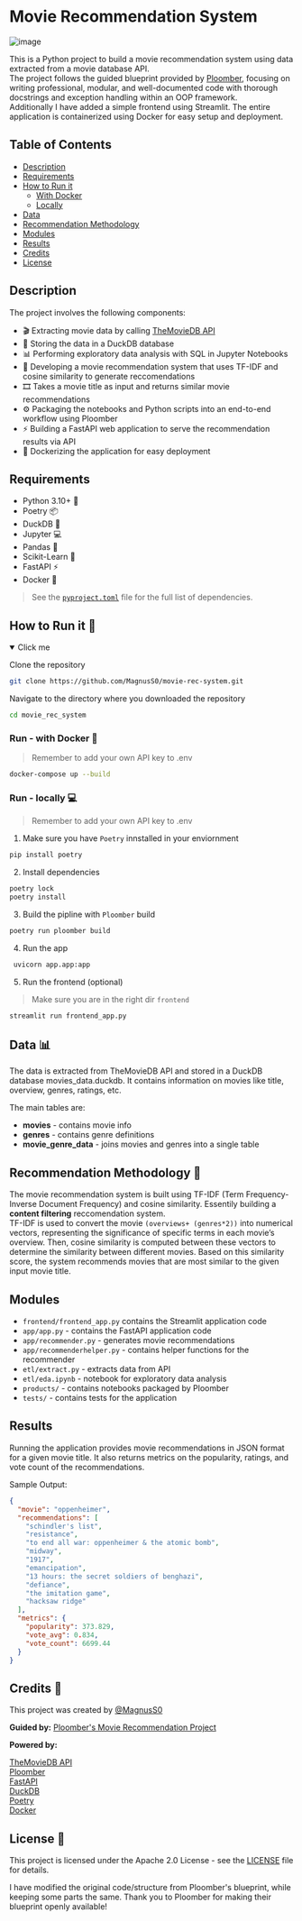 # Movie Recommendation System
![image](https://github.com/MagnusS0/movie-rec-system/assets/97634880/39e354c0-41cb-4318-a4e2-ab26b7a9bd86)


This is a Python project to build a movie recommendation system using data extracted from a movie database API. <br>
The project follows the guided blueprint provided by [Ploomber](https://github.com/ploomber/sql/tree/main), focusing on writing professional, modular, and well-documented code with thorough docstrings and exception handling within an OOP framework. <br>
Additionally I have added a simple frontend using Streamlit. The entire application is containerized using Docker for easy setup and deployment.

## Table of Contents

- [Description](#description)
- [Requirements](#requirements)
- [How to Run it](#how-to-run-it-)
    - [With Docker](#run---with-docker-)
    - [Locally](#run---locally-)
- [Data](#data-)
- [Recommendation Methodology](#recommendation-methodology-)
- [Modules](#modules)
- [Results](#results)
- [Credits](#credits-)
- [License](#license-)

## Description
The project involves the following components:

- 🎬 Extracting movie data by calling [TheMovieDB API](https://developer.themoviedb.org/docs/getting-started)
- 💾 Storing the data in a DuckDB database 
- 📊 Performing exploratory data analysis with SQL in Jupyter Notebooks 
- 🤖 Developing a movie recommendation system that uses TF-IDF and cosine similarity to generate reccomendations 
- 🎞️ Takes a movie title as input and returns similar movie recommendations 
- ⚙️ Packaging the notebooks and Python scripts into an end-to-end workflow using Ploomber 
- ⚡ Building a FastAPI web application to serve the recommendation results via API 
- 🐳 Dockerizing the application for easy deployment 

## Requirements
- Python 3.10+ 🐍
- Poetry 📦
- DuckDB 🦆
- Jupyter 💻
- Pandas 🐼
- Scikit-Learn 🔬
- FastAPI ⚡️
- Docker 🐳
> See the [`pyproject.toml`](pyproject.toml) file for the full list of dependencies.

## How to Run it 🛫
<details open>
  <summary>Click me</summary>

Clone the repository
```sh
git clone https://github.com/MagnusS0/movie-rec-system.git
```
Navigate to the directory where you downloaded the repository
``` sh
cd movie_rec_system
```

### Run - with Docker 🐳
> Remember to add your own API key to .env
```sh
docker-compose up --build
```

### Run - locally 💻
> Remember to add your own API key to .env
1. Make sure you have `Poetry` innstalled in your enviornment
```sh
pip install poetry
```
2. Install dependencies
```sh
poetry lock
poetry install
```
3. Build the pipline with `Ploomber` build
```sh
poetry run ploomber build
```
4. Run the app
```sh
 uvicorn app.app:app
```
5. Run the frontend (optional)
> Make sure you are in the right dir `frontend`
```sh
streamlit run frontend_app.py
```
</details>

## Data 📊
The data is extracted from TheMovieDB API and stored in a DuckDB database movies_data.duckdb. It contains information on movies like title, overview, genres, ratings, etc.

The main tables are:

- **movies** - contains movie info
- **genres** - contains genre definitions
- **movie_genre_data** - joins movies and genres into a single table

## Recommendation Methodology 🤖

The movie recommendation system is built using TF-IDF (Term Frequency-Inverse Document Frequency) and cosine similarity. Essentily building a **content filtering** reccomendation system. <br>
TF-IDF is used to convert the movie `(overviews+ (genres*2))` into numerical vectors, representing the significance of specific terms in each movie’s overview. 
Then, cosine similarity is computed between these vectors to determine the similarity between different movies. 
Based on this similarity score, the system recommends movies that are most similar to the given input movie title.

## Modules
- `frontend/frontend_app.py` contains the Streamlit application code
- `app/app.py` - contains the FastAPI application code
- `app/recommender.py` - generates movie recommendations
- `app/recommenderhelper.py` - contains helper functions for the recommender
- `etl/extract.py` - extracts data from API
- `etl/eda.ipynb` - notebook for exploratory data analysis
- `products/` - contains notebooks packaged by Ploomber
- `tests/` - contains tests for the application

## Results
Running the application provides movie recommendations in JSON format for a given movie title. It also returns metrics on the popularity, ratings, and vote count of the recommendations.

Sample Output:
```json
{
  "movie": "oppenheimer",
  "recommendations": [
    "schindler's list",
    "resistance",
    "to end all war: oppenheimer & the atomic bomb",
    "midway",
    "1917",
    "emancipation",
    "13 hours: the secret soldiers of benghazi",
    "defiance",
    "the imitation game",
    "hacksaw ridge"
  ],
  "metrics": {
    "popularity": 373.829,
    "vote_avg": 0.834,
    "vote_count": 6699.44
  }
}
```
## Credits 👏
This project was created by [@MagnusS0](https://github.com/MagnusS0)

**Guided by:**
[Ploomber's Movie Recommendation Project](https://ploomber-sql.readthedocs.io/en/latest/mini-projects/recommendation-system/introduction.html)

**Powered by:**

[TheMovieDB API](https://www.themoviedb.org/) <br>
[Ploomber](https://ploomber.io/) <br>
[FastAPI](https://fastapi.tiangolo.com/) <br>
[DuckDB](https://duckdb.org/) <br>
[Poetry](https://python-poetry.org/) <br>
[Docker](https://www.docker.com/) 

## License 📄
This project is licensed under the Apache 2.0 License - see the [LICENSE](LICENSE) file for details.

I have modified the original code/structure from Ploomber's blueprint, while keeping some parts the same. Thank you to Ploomber for making their blueprint openly available!
